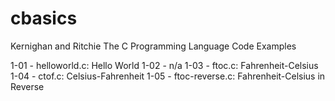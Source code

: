 cbasics
=======

Kernighan and Ritchie The C Programming Language Code Examples

1-01 - helloworld.c: Hello World
1-02 - n/a
1-03 - ftoc.c: Fahrenheit-Celsius
1-04 - ctof.c: Celsius-Fahrenheit
1-05 - ftoc-reverse.c: Fahrenheit-Celsius in Reverse
 
